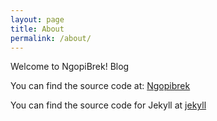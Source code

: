 ```yaml
---
layout: page
title: About
permalink: /about/
---
```


Welcome to NgopiBrek! Blog

You can find the source code at:
[Ngopibrek](https://github.com/NgopiBrek)

You can find the source code for Jekyll at
[jekyll](https://github.com/jekyll/jekyll)
